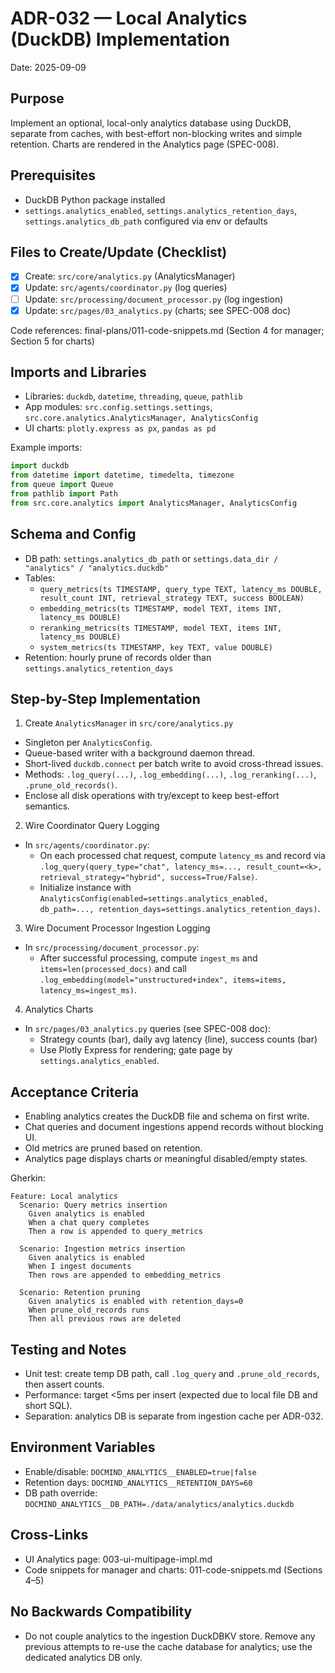 # ADR-032 — Local Analytics (DuckDB) Implementation

Date: 2025-09-09

## Purpose

Implement an optional, local-only analytics database using DuckDB, separate from caches, with best-effort non-blocking writes and simple retention. Charts are rendered in the Analytics page (SPEC-008).

## Prerequisites

- DuckDB Python package installed
- `settings.analytics_enabled`, `settings.analytics_retention_days`, `settings.analytics_db_path` configured via env or defaults

## Files to Create/Update (Checklist)

- [x] Create: `src/core/analytics.py` (AnalyticsManager)
- [x] Update: `src/agents/coordinator.py` (log queries)
- [ ] Update: `src/processing/document_processor.py` (log ingestion)
- [x] Update: `src/pages/03_analytics.py` (charts; see SPEC-008 doc)

Code references: final-plans/011-code-snippets.md (Section 4 for manager; Section 5 for charts)

## Imports and Libraries

- Libraries: `duckdb`, `datetime`, `threading`, `queue`, `pathlib`
- App modules: `src.config.settings.settings`, `src.core.analytics.AnalyticsManager, AnalyticsConfig`
- UI charts: `plotly.express as px`, `pandas as pd`

Example imports:

```python
import duckdb
from datetime import datetime, timedelta, timezone
from queue import Queue
from pathlib import Path
from src.core.analytics import AnalyticsManager, AnalyticsConfig
```

## Schema and Config

- DB path: `settings.analytics_db_path` or `settings.data_dir / "analytics" / "analytics.duckdb"`
- Tables:
  - `query_metrics(ts TIMESTAMP, query_type TEXT, latency_ms DOUBLE, result_count INT, retrieval_strategy TEXT, success BOOLEAN)`
  - `embedding_metrics(ts TIMESTAMP, model TEXT, items INT, latency_ms DOUBLE)`
  - `reranking_metrics(ts TIMESTAMP, model TEXT, items INT, latency_ms DOUBLE)`
  - `system_metrics(ts TIMESTAMP, key TEXT, value DOUBLE)`
- Retention: hourly prune of records older than `settings.analytics_retention_days`

## Step-by-Step Implementation

1) Create `AnalyticsManager` in `src/core/analytics.py`

- Singleton per `AnalyticsConfig`.
- Queue-based writer with a background daemon thread.
- Short-lived `duckdb.connect` per batch write to avoid cross-thread issues.
- Methods: `.log_query(...)`, `.log_embedding(...)`, `.log_reranking(...)`, `.prune_old_records()`.
- Enclose all disk operations with try/except to keep best-effort semantics.

2) Wire Coordinator Query Logging

- In `src/agents/coordinator.py`:
  - On each processed chat request, compute `latency_ms` and record via `.log_query(query_type="chat", latency_ms=..., result_count=<k>, retrieval_strategy="hybrid", success=True/False)`.
  - Initialize instance with `AnalyticsConfig(enabled=settings.analytics_enabled, db_path=..., retention_days=settings.analytics_retention_days)`.

3) Wire Document Processor Ingestion Logging

- In `src/processing/document_processor.py`:
  - After successful processing, compute `ingest_ms` and `items=len(processed_docs)` and call `.log_embedding(model="unstructured+index", items=items, latency_ms=ingest_ms)`.

4) Analytics Charts

- In `src/pages/03_analytics.py` queries (see SPEC-008 doc):
  - Strategy counts (bar), daily avg latency (line), success counts (bar)
  - Use Plotly Express for rendering; gate page by `settings.analytics_enabled`.

## Acceptance Criteria

- Enabling analytics creates the DuckDB file and schema on first write.
- Chat queries and document ingestions append records without blocking UI.
- Old metrics are pruned based on retention.
- Analytics page displays charts or meaningful disabled/empty states.

Gherkin:

```gherkin
Feature: Local analytics
  Scenario: Query metrics insertion
    Given analytics is enabled
    When a chat query completes
    Then a row is appended to query_metrics

  Scenario: Ingestion metrics insertion
    Given analytics is enabled
    When I ingest documents
    Then rows are appended to embedding_metrics

  Scenario: Retention pruning
    Given analytics is enabled with retention_days=0
    When prune_old_records runs
    Then all previous rows are deleted
```

## Testing and Notes

- Unit test: create temp DB path, call `.log_query` and `.prune_old_records`, then assert counts.
- Performance: target <5ms per insert (expected due to local file DB and short SQL).
- Separation: analytics DB is separate from ingestion cache per ADR-032.

## Environment Variables

- Enable/disable: `DOCMIND_ANALYTICS__ENABLED=true|false`
- Retention days: `DOCMIND_ANALYTICS__RETENTION_DAYS=60`
- DB path override: `DOCMIND_ANALYTICS__DB_PATH=./data/analytics/analytics.duckdb`

## Cross-Links

- UI Analytics page: 003-ui-multipage-impl.md
- Code snippets for manager and charts: 011-code-snippets.md (Sections 4–5)

## No Backwards Compatibility

- Do not couple analytics to the ingestion DuckDBKV store. Remove any previous attempts to re-use the cache database for analytics; use the dedicated analytics DB only.

